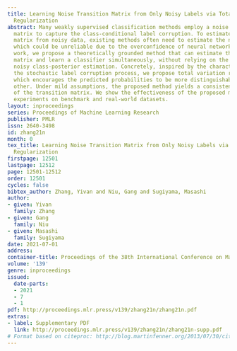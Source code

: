 ```yaml
---
title: Learning Noise Transition Matrix from Only Noisy Labels via Total Variation
  Regularization
abstract: Many weakly supervised classification methods employ a noise transition
  matrix to capture the class-conditional label corruption. To estimate the transition
  matrix from noisy data, existing methods often need to estimate the noisy class-posterior,
  which could be unreliable due to the overconfidence of neural networks. In this
  work, we propose a theoretically grounded method that can estimate the noise transition
  matrix and learn a classifier simultaneously, without relying on the error-prone
  noisy class-posterior estimation. Concretely, inspired by the characteristics of
  the stochastic label corruption process, we propose total variation regularization,
  which encourages the predicted probabilities to be more distinguishable from each
  other. Under mild assumptions, the proposed method yields a consistent estimator
  of the transition matrix. We show the effectiveness of the proposed method through
  experiments on benchmark and real-world datasets.
layout: inproceedings
series: Proceedings of Machine Learning Research
publisher: PMLR
issn: 2640-3498
id: zhang21n
month: 0
tex_title: Learning Noise Transition Matrix from Only Noisy Labels via Total Variation
  Regularization
firstpage: 12501
lastpage: 12512
page: 12501-12512
order: 12501
cycles: false
bibtex_author: Zhang, Yivan and Niu, Gang and Sugiyama, Masashi
author:
- given: Yivan
  family: Zhang
- given: Gang
  family: Niu
- given: Masashi
  family: Sugiyama
date: 2021-07-01
address:
container-title: Proceedings of the 38th International Conference on Machine Learning
volume: '139'
genre: inproceedings
issued:
  date-parts:
  - 2021
  - 7
  - 1
pdf: http://proceedings.mlr.press/v139/zhang21n/zhang21n.pdf
extras:
- label: Supplementary PDF
  link: http://proceedings.mlr.press/v139/zhang21n/zhang21n-supp.pdf
# Format based on citeproc: http://blog.martinfenner.org/2013/07/30/citeproc-yaml-for-bibliographies/
---
```

